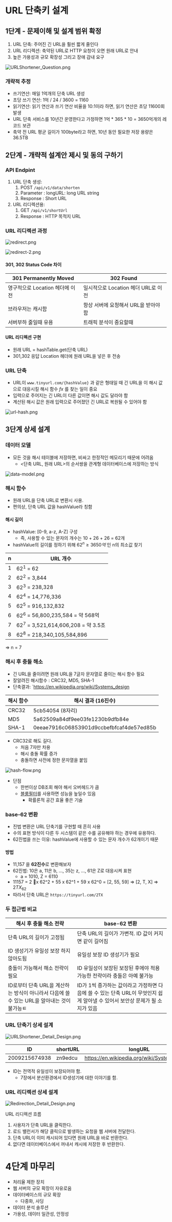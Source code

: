 
# URL 단축키 설계

## 1단계 - 문제이해 및 설계 범위 확정
1. URL 단축: 주어진 긴 URL을 훨씬 짧게 줄인다
2. URL 리디렉션: 축약된 URL로 HTTP 요청이 오면 원래 URL로 안내
3. 높은 가용성과 규모 확장성 그리고 장애 감내 요구

![URLShortener_Question.png](URLShortener_Question.png)


### 개략적 추정
- 쓰기연산: 매일 1억개의 단축 URL 생성
- 초당 쓰기 연산: 1억 / 24 / 3600 = 1160
- 읽기연산: 읽기 연산과 쓰기 연산 비율을 10:1이라 하면, 읽기 연산은 초당 11600회 발생
- URL 단축 서비스를 10년간 운영한다고 가정하면 1억 * 365 * 10 = 3650억개의 레코드 보관
- 축약 전 URL 평균 길이가 100byte라고 하면, 10년 동안 필요한 저장 용량은 36.5TB
## 2단계 - 개략적 설계안 제시 및 동의 구하기
### API Endpint
1. URL 단축 생성:
	1. POST `/api/v1/data/shorten`
	2. Parameter : longURL: long URL string
	3. Response : Short URL
2. URL 리디렉션용: 
	1. GET `/api/v1/shortUrl`
	2. Response : HTTP 목적지 URL

### URL 리디렉션 과정
![redirect.png](assets/redirect.png)

![redirect-2.png](assets/redirect-2.png)

#### 301, 302 Status Code 차이
| 301 Permanently Moved | 302 Found                 |
| --------------------- | ------------------------- |
| 영구적으로 Location 헤더에 이전 | 일시적으로 Location 헤더 URL로 이전 |
| 브라우저는 캐시함             | 항상 서버에 요청해서 URL을 받아야함     |
| 서버부하 줄일때 유용           | 트래픽 분석이 중요할때              |

#### URL 리디렉션 구현
- 원래 URL = hashTable.get(단축 URL)
- 301,302 응답 Location 헤더에 원래 URL을 넣은 후 전송


### URL 단축
- URL이 `www.tinyurl.com/{hashValue}` 과 같은 형태일 때 긴 URL을 이 해시 값으로 대응시킬 해시 함수 $fx$ 를 찾는 일이 중요
- 입력으로 주어지는 긴 URL이 다른 값이면 해시 값도 달라야 함
- 계산된 해시 값은 원래 입력으로 주어졌던 긴 URL로 복원될 수 있어야 함

![url-hash.png](assets/url-hash.png)


## 3단계 상세 설계 
### 데이터 모델
- 모든 것을 해시 테이블에 저장하면, 비싸고 한정적인 메모리기 때문에 어려움
	- <단축 URL, 원래 URL>의 순서쌍을 관계형 데이터베이스에 저장하는 방식


![data-model.png](assets/data-model.png)


### 해시 함수
- 원래 URL을 단축 URL로 변환시 사용. 
- 편의상, 단축 URL 값을 hashValue라 칭함
#### 해시 길이
- hashValue: \[0-9, a-z, A-Z\] 구성
	- 즉, 사용할 수 있는 문자의 개수는 10 + 26 + 26 = 62개
- hashValue의 길이를 정하기 위해 $62^n \ge 3650억$ 인 n의 최소값 찾기

| n   | URL 개수                              |
| --- | ----------------------------------- |
| 1   | $62^1$ = 62                         |
| 2   | $62^2$ = 3,844                      |
| 3   | $62^3$ = 238,328                    |
| 4   | $62^4$ = 14,776,336                 |
| 5   | $62^5$ = 916,132,832                |
| 6   | $62^6$ = 56,800,235,584 = 약 568억    |
| 7   | $62^7$ = 3,521,614,606,208 = 약 3.5조 |
| 8   | $62^8$ = 218,340,105,584,896        |
=> n = 7

### 해시 후 충돌 해소
- 긴 URL을 줄이려면 원래 URL을 7글자 문자열로 줄이는 해시 함수 필요
- 잘알려진 해시함수 : CRC32, MD5, SHA-1 
- 단축결과: `https://en.wikipedia.org/wiki/Systems_design 

| 해시 함수 | 해시 결과 (16진수)                             |
| ----- | ---------------------------------------- |
| CRC32 | 5cb54054 (8자리)                           |
| MD5   | 5a62509a84df9ee03fe1230b9dfb84e          |
| SHA-1 | 0eeae7916c06853901d9ccbefbfcaf4de57ed85b |
- CRC32로 해도 길다. 
	- 처음 7자만 차용
	- 해시 충돌 확률 증가 
	- 충돌하면 사전에 정한 문자열을 붙임

![hash-flow.png](assets/hash-flow.png)

- 단점
	- 한번이상 DB조회 해야 해서 오버헤드가 큼
	- [블룸필터](https://ko.wikipedia.org/wiki/%EB%B8%94%EB%A3%B8_%ED%95%84%ED%84%B0)를 사용하면 성능을 높일수 있음
		- 확률론적 공간 효율 좋은 기술


### base-62 변환
- 진법 변환은 URL 단축기를 구현할 때 흔히 사용
- 수의 표현 방식이 다른 두 시스템이 같은 수를 공유해야 하는 경우에 유용하다.
- 62진법을 쓰는 이유: hashValue에 사용할 수 있는 문자 개수가 62개이기 때문
#### 방법
- 11,157 을 **62진수**로 변환해보자
- 62진법: 10은 a, 11은 b, ..., 35는 z, ..., 61은 Z로 대응시켜 표현
	- a = 1010, Z = 6110
- 11157 = 2 x 62^2 + 55 x 62^1 + 59 x 62^0 = [2, 55, 59] => [2, T, X] => $2TX_{62}$
- 따라서 단축 URL은 `https://tinyurl.com/2TX`

### 두 접근법 비교
| 해시 후 충돌 해소 전략                                            | base-62 변환                                                                  |
| -------------------------------------------------------- | --------------------------------------------------------------------------- |
| 단축 URL의 길이가 고정됨                                          | 단축 URL의 길이가 가변적. ID 값이 커지면 같이 길어짐                                           |
| ID 생성기가 유일성 보장 하지 않아도됨                                   | 유일성 보장 ID 생성기가 필요                                                           |
| 충돌이 가능해서 해소 전략이 필요                                       | ID 유일성이 보장된 보장된 후에야 적용 가능한 전략이라 충돌은 아예 불가능                                  |
| ID로부터 단축 URL을 계산하는 방식이 아니라서 다음에 쓸 수 있는 URL을 알아내는 것이 불가능ㅌ | ID가 1씩 증가하는 값이라고 가정하면 다음에 쓸 수 있는 단축 URL이 무엇인지 쉽게 알아낼 수 있어서 보안상 문제가 될 소지가 있음 |


### URL 단축기 상세 설계

![URLShortener_Detail_Design.png](URLShortener_Detail_Design.png)

| ID            | shortURL | longURL                                      |
| ------------- | -------- | -------------------------------------------- |
| 2009215674938 | zn9edcu  | https://en.wikipedia.org/wiki/Systems_design |


- ID는 전역적 유일성이 보장되어야 함.
	- 7장에서 분산환경에서 ID생성기에 대한 이야기를 함.

### URL 리디렉션 상세 설계


![Redirection_Detail_Design.png](assets/Redirection_Detail_Design.png)

URL 리디렉션 흐름

1. 사용자가 단축 URL을 클릭한다.
2. 로드 밸런서가 해당 클릭으로 발생하는 요청을 웹 서버에 전달한다.
3. 단축 URL이 이미 캐시되어 있다면 원래 URL을 바로 반환한다.
4. 없다면 데이터베이스에서 꺼내서 캐시에 저장한 후 반환한다.


# 4단계 마무리

- 처리율 제한 장치
- 웹 서버의 규모 확장이 자유로움
- 데이터베이스의 규모 확장
	- 다중화, 샤딩
- 데이터 분석 솔루션
- 가용성, 데이터 일관성, 안정성